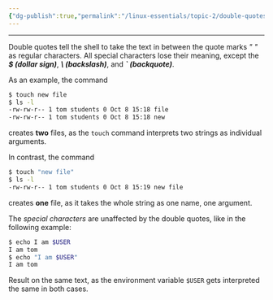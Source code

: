 ```yaml
---
{"dg-publish":true,"permalink":"/linux-essentials/topic-2/double-quotes/","noteIcon":"1"}
---
```


---
Double quotes tell the shell to take the text in between the quote marks _" "_ as regular characters. All special characters lose their meaning, except the ___$ (dollar sign)___, ___\ (backslash)___, and ___\` (backquote)___.

As an example, the command

```bash
$ touch new file
$ ls -l 
-rw-rw-r-- 1 tom students 0 Oct 8 15:18 file
-rw-rw-r-- 1 tom students 0 Oct 8 15:18 new
```
creates **two** files, as the `touch` command interprets two strings as individual arguments.

In contrast, the command

```bash
$ touch "new file"
$ ls -l 
-rw-rw-r-- 1 tom students 0 Oct 8 15:19 new file
```
creates **one** file, as it takes the whole string as one name, one argument.

The _special characters_ are unaffected by the double quotes, like in the following example:

```bash
$ echo I am $USER
I am tom 
$ echo "I am $USER" 
I am tom
```
Result on the same text, as the environment variable `$USER` gets interpreted the same in both cases.